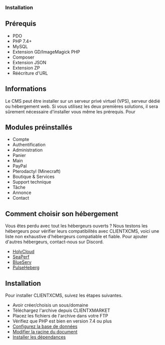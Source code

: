 ### Installation

## Prérequis

- PDO
- PHP 7.4+
- MySQL
- Extension GD/ImageMagick PHP
- Composer
- Extension JSON
- Extension ZP
- Réécriture d'URL

## Informations

Le CMS peut être installer sur un serveur privé virtuel (VPS), serveur dédié ou hébergement web. Si vous utilisez les deux premières solutions, il sera sûrement nécessaire d'installer vous même les prérequis.
Pour 

## Modules préinstallés
- Compte
- Authentification
- Administration
- Panier
- Main
- PayPal
- Pterodactyl (Minecraft)
- Boutique & Services
- Support technique
- Tâche
- Annonce
- Contact


## Comment choisir son hébergement

Vous êtes perdu avec tout les hébergeurs ouverts ? Nous testons les hébergeurs pour vérifier leurs compatibilités avec CLIENTXCMS, voici une liste non exhaustive d'hébergeurs compatiable et fiable. Pour ajouter d'autres hébergeurs, contact-nous sur Discord.

- [HolyCloud](https://holycloud.fr)
- [SeaPerf](https://seaperf.com)
- [BlueServ](https://blueserv.fr)
- [PulseHeberg](https://pulseheberg.com)

## Installation

Pour installer CLIENTXCMS, suivez les étapes suivantes.
- Avoir créer/choisis un sous/domaine
- Téléchargez l'archive depuis CLIENTXMARKET
- Placez les fichiers de l'archive dans votre FTP
- Vérifiez que PHP est bien en version 7.4 ou plus
- [Configurez la base de données](https://clientx.fr/docs/database)
- [Modifier la racine du document](https://clientx.fr/docs/change-doc-root)
- [Installer les dépendances](https://clientx.fr/docs/composer)